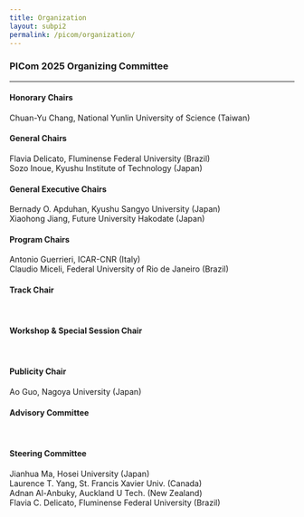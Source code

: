 ```yaml
---
title: Organization
layout: subpi2
permalink: /picom/organization/
---
```


<h3>PICom 2025 Organizing Committee</h3>
<hr/>

<h4>Honorary Chairs</h4>
Chuan-Yu Chang, National Yunlin University of Science (Taiwan)

<h4>General Chairs</h4>
Flavia Delicato, Fluminense Federal University (Brazil)<br>
Sozo Inoue, Kyushu Institute of Technology (Japan)

<h4>General Executive Chairs</h4>
Bernady O. Apduhan, Kyushu Sangyo University (Japan) <br>
Xiaohong Jiang, Future University Hakodate (Japan)

<h4>Program Chairs</h4>
Antonio Guerrieri, ICAR-CNR (Italy)<br>
Claudio Miceli, Federal University of Rio de Janeiro (Brazil)


<h4>Track Chair</h4>
<br>

<h4>Workshop & Special Session Chair</h4>
<br>

<h4>Publicity Chair</h4>
Ao Guo, Nagoya University (Japan)

<h4>Advisory Committee</h4>
<br>

<h4>Steering Committee</h4>
Jianhua Ma, Hosei University (Japan)<br>
Laurence T. Yang, St. Francis Xavier Univ. (Canada)<br>
Adnan Al-Anbuky, Auckland U Tech. (New Zealand)<br>
Flavia C. Delicato, Fluminense Federal University (Brazil)